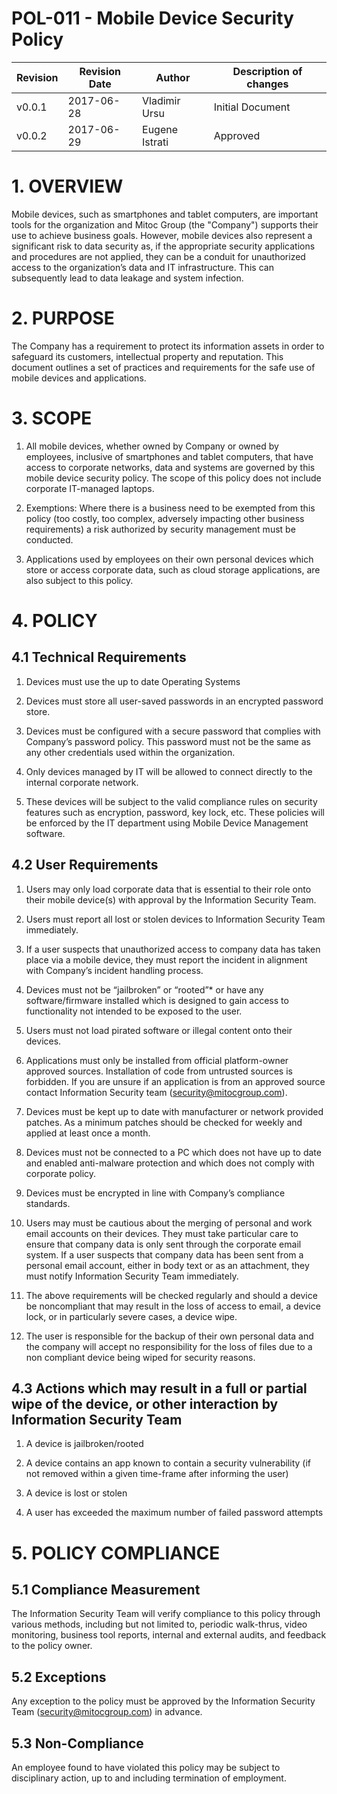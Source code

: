 # POL-011 - Mobile Device Security Policy


Revision | Revision Date | Author | Description of changes
-------- | ------------- | ------ | ----------------------
v0.0.1 | 2017-06-28 | Vladimir Ursu | Initial Document
v0.0.2 | 2017-06-29 | Eugene Istrati | Approved


# 1. OVERVIEW

Mobile devices, such as smartphones and tablet computers, are important tools for the organization and Mitoc Group (the "Company") supports their use to achieve business goals. However, mobile devices also represent a significant risk to data security as, if the appropriate security applications and procedures are not applied, they can be a conduit for unauthorized access to the organization’s data and IT infrastructure. This can subsequently lead to data leakage and system infection. 


# 2. PURPOSE

The Company has a requirement to protect its information assets in order to safeguard its customers, intellectual property and reputation. This document outlines a set of practices and requirements for the safe use of mobile devices and applications.


# 3. SCOPE

1. All mobile devices, whether owned by Company or owned by employees, inclusive of smartphones and tablet computers, that have access to corporate networks, data and systems are governed by this mobile device security policy. The scope of this policy does not include corporate IT-managed laptops.

2. Exemptions: Where there is a business need to be exempted from this policy (too costly, too complex, adversely impacting other business requirements) a risk authorized by security management must be conducted.

3. Applications used by employees on their own personal devices which store or access corporate data, such as cloud storage applications, are also subject to this policy.


# 4. POLICY 

## 4.1 Technical Requirements

1. Devices must use the up to date Operating Systems

2. Devices must store all user-saved passwords in an encrypted password store.

3. Devices must be configured with a secure password that complies with Company’s password policy. This password must not be the same as any other credentials used within the organization.

4. Only devices managed by IT will be allowed to connect directly to the internal corporate network.

5. These devices will be subject to the valid compliance rules on security features such as encryption, password, key lock, etc. These policies will be enforced by the IT department using Mobile Device Management software.

## 4.2 User Requirements

1. Users may only load corporate data that is essential to their role onto their mobile device(s) with approval by the Information Security Team.

2. Users must report all lost or stolen devices to Information Security Team immediately.

3. If a user suspects that unauthorized access to company data has taken place via a mobile device, they must report the incident in alignment with Company’s incident handling process.

4. Devices must not be “jailbroken” or “rooted”* or have any software/firmware installed which is designed to gain access to functionality not intended to be exposed to the user.

5. Users must not load pirated software or illegal content onto their devices.

6. Applications must only be installed from official platform-owner approved sources. Installation of code from untrusted sources is forbidden. If you are unsure if an application is from an approved source contact Information Security team (security@mitocgroup.com).

7. Devices must be kept up to date with manufacturer or network provided patches. As a minimum patches should be checked for weekly and applied at least once a month.

8. Devices must not be connected to a PC which does not have up to date and enabled anti-malware protection and which does not comply with corporate policy.

9. Devices must be encrypted in line with Company’s compliance standards.

10. Users may must be cautious about the merging of personal and work email accounts on their devices. They must take particular care to ensure that company data is only sent through the corporate email system. If a user suspects that company data has been sent from a personal email account, either in body text or as an attachment, they must notify Information Security Team immediately.

11. The above requirements will be checked regularly and should a device be noncompliant that may result in the loss of access to email, a device lock, or in particularly severe cases, a device wipe.

12. The user is responsible for the backup of their own personal data and the company will accept no responsibility for the loss of files due to a non compliant device being wiped for security reasons.

## 4.3 Actions which may result in a full or partial wipe of the device, or other interaction by Information Security Team

1. A device is jailbroken/rooted

2. A device contains an app known to contain a security vulnerability (if not removed within a given time-frame after informing the user)

3. A device is lost or stolen

4. A user has exceeded the maximum number of failed password attempts


# 5. POLICY COMPLIANCE 

## 5.1	Compliance Measurement

The Information Security Team will verify compliance to this policy through various methods, including but not limited to, periodic walk-thrus, video monitoring, business tool reports, internal and external audits, and feedback to the policy owner. 

##  5.2	Exceptions

Any exception to the policy must be approved by the Information Security Team (security@mitocgroup.com) in advance.

##  5.3	Non-Compliance

An employee found to have violated this policy may be subject to disciplinary action, up to and including termination of employment. 
